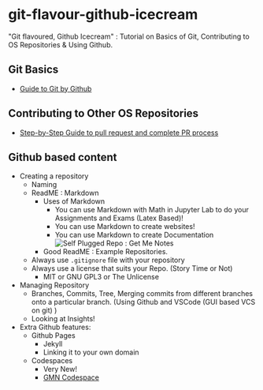 # git-flavour-github-icecream
"Git flavoured, Github Icecream" : Tutorial on Basics of Git, Contributing to OS Repositories &amp; Using Github.

## Git Basics

- [Guide to Git by Github](https://guides.github.com/introduction/git-handbook/)

## Contributing to Other OS Repositories

- [Step-by-Step Guide to pull request and complete PR process](https://www.dataschool.io/how-to-contribute-on-github/)

## Github based content

- Creating a repository
  - Naming
  - ReadME : Markdown 
    - Uses of Markdown
      - You can use Markdown with Math in Jupyter Lab to do your Assignments and Exams (Latex Based)!
      - You can use Markdown to create websites!
      - You can use Markdown to create Documentation![Self Plugged Repo : Get Me Notes](https://github.com/Kaushal1011/getmenotes)
    - Good ReadME : Example Repositories.
  - Always use `.gitignore` file with your repository
  - Always use a license that suits your Repo. (Story Time or Not)
    - MIT or GNU GPL3 or The Unlicense
- Managing Repository
  - Branches, Commits, Tree, Merging commits from different branches onto a particular branch. (Using Github and VSCode (GUI based VCS on git) )
  - Looking at Insights!
- Extra Github features:
  - Github Pages
    - Jekyll
    - Linking it to your own domain
  - Codespaces
    - Very New!
    - [GMN Codespace](https://kaushal1011-getmenotes-gqwp.github.dev/)
